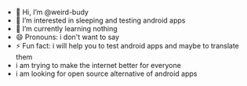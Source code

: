 - 👋 Hi, I’m @weird-budy
- 👀 I’m interested in sleeping and testing android apps 
- 🌱 I’m currently learning nothing 
- 😄 Pronouns: i don't want to say 
- ⚡ Fun fact: i will help you to test android apps and maybe to translate them
- i am trying to make the internet better for everyone
- i am looking for open source alternative of android apps 

<!---
weird-budy/weird-budy is a ✨ special ✨ repository because its `README.md` (this file) appears on your GitHub profile.
You can click the Preview link to take a look at your changes.
--->
